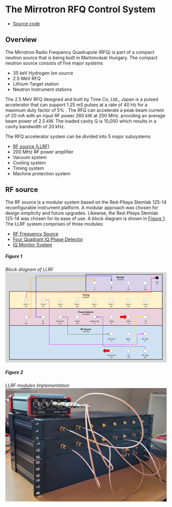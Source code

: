 # The Mirrotron RFQ Control System
* <a href="https://github.com/bl-mirrotron" target="_blank">Source code</a>

## Overview
The Mirrotron Radio Frequency Quadrupole (RFQ) is part of a compact neutron source that is being built in Martonvásár Hungary. The compact neutron source consists of five major systems
* 35 keV Hydrogen Ion source
* 2.5 MeV RFQ
* Lithium Target station
* Neutron Instrument stations

The 2.5 MeV RFQ designed and built by Time Co, Ltd., Japan is a pulsed accelerator that can support 1.25 mS pulses at a rate of 40 Hz for a maximum duty factor of 5% . The RFQ can accelerate a peak beam current of 20 mA with an input RF power 260 kW at 200 MHz. providing an average beam power of 2.5 kW. The loaded cavity Q is 10,000 which results in a cavity bandwidth of 20 kHz.

The RFQ accelerator system can be divided into 5 major subsystems
* [RF source (LLRF)](#rf-source)
* 200 MHz RF power amplifier
* Vacuum system
* Cooling system
* Timing system
* Machine protection system

## RF source
The RF source is a modular system based on the Red-Pitaya Stemlab 125-14 reconfigurable instrument platform. A modular approach was chosen for design simplicity and future upgrades. Likewise, the Red-Pitaya Stemlab 125-14 was chosen for its ease of use. A block diagram is shown in [Figure 1](#figure-1). The LLRF system comprises of three modules:
- [RF Frequency Source](https://bl-mirrotron.github.io/mirrotron-rf-src-tray/)
- [Four Quadrant IQ Phase Detector](#four-quadrant-iq-phase-detector)
- [IQ Monitor System](#iq-monitor-system)

##### Figure 1 #####
*Block diagram of LLRF*
![llrf block diagam](doc/LlrfFPDiagram.png)

##### Figure 2 #####
*LLRF modules Implementation*
![llr](doc/llrf.jpg)

